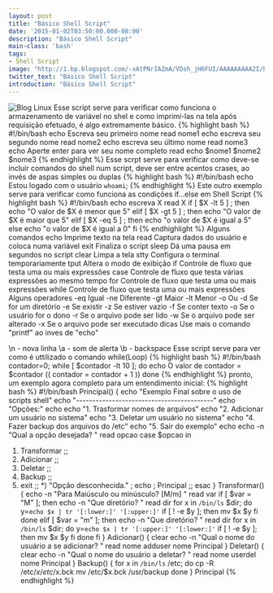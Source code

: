 ```yaml
---
layout: post
title: "Básico Shell Script"
date: '2015-01-02T03:50:00.000-08:00'
description: "Básico Shell Script"
main-class: 'bash'
tags:
- Shell Script
image: "http://1.bp.blogspot.com/-xAtPNrIAZmA/VDsh_jH6FUI/AAAAAAAAA2I/hd13kwJ4_9I/s72-c/new-logo-tr.png"
twitter_text: "Básico Shell Script"
introduction: "Básico Shell Script"
---
```

![Blog Linux](http://1.bp.blogspot.com/-xAtPNrIAZmA/VDsh_jH6FUI/AAAAAAAAA2I/hd13kwJ4_9I/s320/new-logo-tr.png "Blog Linux")
Esse script serve para verificar como funciona o armazenamento de variável no shel e como imprimí-las na tela
após requisição efetuado, é algo extremamente básico.
{% highlight bash %}
#!/bin/bash
echo Escreva seu primeiro nome
read nome1
echo escreva seu segundo nome
read nome2
echo escreva seu último nome
read nome3
echo Aperte enter para ver seu nome completo
read
echo $nome1 $nome2 $nome3
{% endhighlight %}
Esse scrpt serve para verificar como deve-se incluir comandos do shell num script, deve ser entre acentos crases, ao invés de aspas simples ou duplas
{% highlight bash %}
#!/bin/bash
echo Estou logado com o usuário `whoami`;
{% endhighlight %}
Este outro exemplo serve para verificar como funciona as condições if...else em Shell Script
{% highlight bash %}
#!/bin/bash
echo escreva X
read X
if [ $X -lt 5 ] ; then
 echo "O valor de $X é menor que 5"
elif [ $X -gt 5 ] ; then
 echo "O valor de $X é maior que 5"
elif [ $X -eq 5 ] ; then
 echo "o valor de $X é igual a 5"
else
 echo "o valor de $X é igual a 0"
fi
{% endhighlight %}
Alguns comandos
echo  Imprime texto na tela
read   Captura dados do usuário e coloca numa variável
exit   Finaliza o script
sleep  Dá uma pausa em segundos no script
clear  Limpa a tela
stty   Configura o terminal temporariamente
tput  Altera o modo de exibição
if   Controle de fluxo que testa uma ou mais expressões
case  Controle de fluxo que testa várias expressões ao mesmo tempo
for   Controle de fluxo que testa uma ou mais expressões
while  Controle de fluxo que testa uma ou mais expressões
Alguns operadores
-eq  Igual
-ne  Diferente
-gt  Maior
-lt  Menor
-o  Ou
-d  Se for um diretório
-e  Se existir
-z  Se estiver vazio
-f  Se conter texto
-o  Se o usuário for o dono
-r  Se o arquivo pode ser lido
-w  Se o arquivo pode ser alterado
-x  Se o arquivo pode ser executado
dicas
 Use mais o comando "printf" ao inves de "echo"
 
\n - nova linha
 \a - som de alerta
 \b - backspace
Esse script serve para ver como é uttilizado o comando while(Loop)
{% highlight bash %}
#!/bin/bash
contador=0;
while [ $contador -lt 10 ]; do
 echo O valor de contador = $contador
 (( contador = contador + 1 ))
done
{% endhighlight %}
pronto, um exemplo agora completo para um entendimento inicial:
{% highlight bash %}
#!/bin/bash
Principal() {
 echo "Exemplo Final sobre o uso de scripts shell"
 echo "------------------------------------------"
 echo "Opções:"
 echo
 echo "1. Trasformar nomes de arquivos"
 echo "2. Adicionar um usuário no sistema"
 echo "3. Deletar um usuário no sistema"
 echo "4. Fazer backup dos arquivos do /etc"
 echo "5. Sair do exemplo"
 echo
 echo -n "Qual a opção desejada? "
 read opcao
 case $opcao in
 1) Transformar ;;
 2) Adicionar ;;
 3) Deletar ;;
 4) Backup ;;
 5) exit ;;
 *) "Opção desconhecida." ; echo ; Principal ;;
 esac
}
Transformar() {
 echo -n "Para Maiúsculo ou minúsculo? [M/m] "
 read var
 if [ $var = "M" ]; then
 echo -n "Que diretório? "
 read dir
 for x in `/bin/ls` $dir; do
 y=`echo $x | tr '[:lower:]' '[:upper:]'`
 if [ ! -e $y ]; then
 mv $x $y
 fi
 done
 elif [ $var = "m" ]; then
 echo -n "Que diretório? "
 read dir
 for x in `/bin/ls` $dir; do
 y=`echo $x | tr '[:upper:]' '[:lower:]'`
 if [ ! -e $y ]; then
 mv $x $y
 fi
 done
 fi
}
Adicionar() {
 clear
 echo -n "Qual o nome do usuário a se adicionar? "
 read nome
 adduser nome
 Principal
}
Deletar() {
 clear
 echo -n "Qual o nome do usuário a deletar? "
 read nome
 userdel nome
 Principal
}
Backup() {
 for x in `/bin/ls` /etc; do
 cp -R /etc/$x /etc/$x.bck
 mv /etc/$x.bck /usr/backup
 done
}
Principal
{% endhighlight %}

